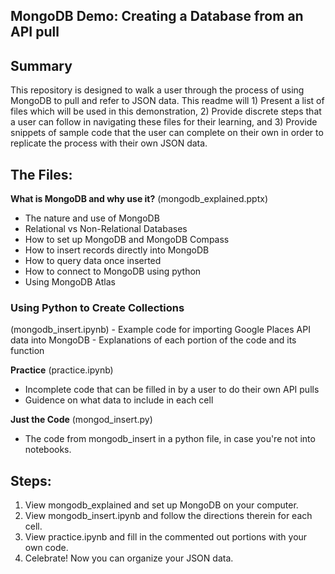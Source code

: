 MongoDB Demo: Creating a Database from an API pull
---
## Summary
This repository is designed to walk a user through the process of using MongoDB to pull and refer to JSON data. This readme will 1) Present a list of files which will be used in this demonstration, 2) Provide discrete steps that a user can follow in navigating these files for their learning, and 3) Provide snippets of sample code that the user can complete on their own in order to replicate the process with their own JSON data.

## The Files:

<b>What is MongoDB and why use it?</b>
(mongodb_explained.pptx)
- The nature and use of MongoDB
- Relational vs Non-Relational Databases
- How to set up MongoDB and MongoDB Compass
- How to insert records directly into MongoDB
- How to query data once inserted
- How to connect to MongoDB using python
- Using MongoDB Atlas

<h3>Using Python to Create Collections</h3>
(mongodb_insert.ipynb)
- Example code for importing Google Places API data into MongoDB
- Explanations of each portion of the code and its function

<b>Practice</b>
(practice.ipynb)
- Incomplete code that can be filled in by a user to do their own API pulls
- Guidence on what data to include in each cell

<b>Just the Code</b>
(mongod_insert.py)

- The code from mongodb_insert in a python file, in case you're not into notebooks.

## Steps: 
1. View mongodb_explained and set up MongoDB on your computer.
2. View mongodb_insert.ipynb and follow the directions therein for each cell.
3. View practice.ipynb and fill in the commented out portions with your own code.
4. Celebrate! Now you can organize your JSON data.
